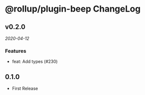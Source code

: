 # @rollup/plugin-beep ChangeLog

## v0.2.0

_2020-04-12_

### Features

- feat: Add types (#230)

## 0.1.0

- First Release
